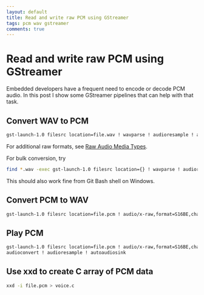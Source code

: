 ```yaml
---
layout: default
title: Read and write raw PCM using GStreamer
tags: pcm wav gstreamer
comments: true
---
```

# Read and write raw PCM using GStreamer

Embedded developers have a frequent need to encode or decode PCM audio. In this post I show some GStreamer pipelines that can help with that task.

## Convert WAV to PCM

```bash
gst-launch-1.0 filesrc location=file.wav ! wavparse ! audioresample ! audioconvert ! audio/x-raw,format=S16BE,channels=1,rate=8000 ! filesink location=file.pcm
```

For additional raw formats, see [Raw Audio Media Types](https://gstreamer.freedesktop.org/documentation/design/mediatype-audio-raw.html).

For bulk conversion, try

```bash
find *.wav -exec gst-launch-1.0 filesrc location={} ! wavparse ! audioresample ! audioconvert ! audio/x-raw,format=S16BE,channels=1,rate=8000 ! filesink location={}.pcm \;
```

This should also work fine from Git Bash shell on Windows.

## Convert PCM to WAV

```bash
gst-launch-1.0 filesrc location=file.pcm ! audio/x-raw,format=S16BE,channels=1,rate=8000 ! audioconvert ! audio/x-raw,format=S16LE,channels=1,rate=8000 ! wavenc ! filesink location=file.wav
```

## Play PCM

```bash
gst-launch-1.0 filesrc location=file.pcm ! audio/x-raw,format=S16BE,channels=1,rate=8000 !
audioconvert ! audioresample ! autoaudiosink
```

## Use xxd to create C array of PCM data

```bash
xxd -i file.pcm > voice.c
```
